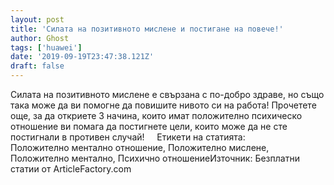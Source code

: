 ```yaml
---
layout: post
title: 'Силата на позитивното мислене и постигане на повече!'
author: Ghost
tags: ['huawei']
date: '2019-09-19T23:47:38.121Z'
draft: false
---
```


Силата на позитивното мислене е свързана с по-добро здраве, но също така може да ви помогне да повишите нивото си на работа! Прочетете още, за да откриете 3 начина, които имат положително психическо отношение ви помага да постигнете цели, които може да не сте постигнали в противен случай!     Етикети на статията:         Положително ментално отношение, Положително мислене, Положително ментално, Психично отношениеИзточник: Безплатни статии от ArticleFactory.com
